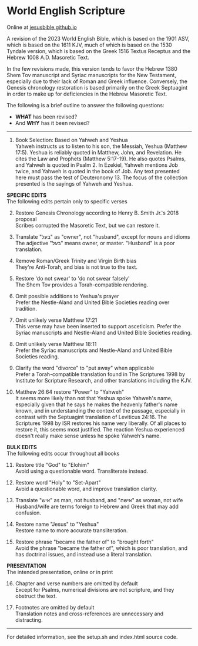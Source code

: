 
# World English Scripture

Online at [jesusbible.github.io](https://jesusbible.github.io)

A revision of the 2023 World English Bible, which is based on the 1901 ASV, which is based on the 1611 KJV, much of which is based on the 1530 Tyndale version, which is based on the Greek 1516 Textus Receptus and the Hebrew 1008 A.D. Masoretic Text.

In the few revisions made, this version tends to favor the Hebrew 1380 Shem Tov manuscript and Syriac manuscripts for the New Testament, especially due to their lack of Roman and Greek influence. Conversely, the Genesis chronology restoration is based primarily on the Greek Septuagint in order to make up for deficiencies in the Hebrew Masoretic Text.

The following is a brief outline to answer the following questions:
- **WHAT** has been revised?
- And **WHY** has it been revised?

---

1. Book Selection: Based on Yahweh and Yeshua  
Yahweh instructs us to listen to his son, the Messiah, Yeshua (Matthew 17:5).
Yeshua is reliably quoted in Matthew, John, and Revelation. He cites the Law and Prophets (Matthew 5:17-19). He also quotes Psalms, and Yahweh is quoted in Psalm 2. In Ezekiel, Yahweh mentions Job twice, and Yahweh is quoted in the book of Job. Any text presented here must pass the test of Deuteronomy 13. The focus of the collection presented is the sayings of Yahweh and Yeshua.

**SPECIFIC EDITS**  
The following edits pertain only to specific verses

2. Restore Genesis Chronology according to Henry B. Smith Jr.'s 2018 proposal  
Scribes corrupted the Masoretic Text, but we can restore it.

3. Translate "בעל" as "owner", not "husband", except for nouns and idioms  
The adjective "בעל" means owner, or master. "Husband" is a poor translation.

4. Remove Roman/Greek Trinity and Virgin Birth bias  
They're Anti-Torah, and bias is not true to the text.

5. Restore 'do not swear' to  'do not swear falsely'  
The Shem Tov provides a Torah-compatible rendering.

6. Omit possible additions to Yeshua's prayer  
Prefer the Nestle-Aland and United Bible Societies reading over tradition.

7. Omit unlikely verse Matthew 17:21  
This verse may have been inserted to support asceticism. Prefer the Syriac manuscripts and Nestle-Aland and United Bible Societies reading.

8. Omit unlikely verse Matthew 18:11  
Prefer the Syriac manuscripts and Nestle-Aland and United Bible Societies reading.

9. Clarify the word "divorce" to "put away" when applicable  
Prefer a Torah-compatible translation found in The Scriptures 1998 by Institute for Scripture Research, and other translations including the KJV.

10. Matthew 26:64 restore "Power" to "Yahweh"  
It seems more likely than not that Yeshua spoke Yahweh's name, especially given that he says he makes the heavenly father's name known, and in understanding the context of the passage, especially in contrast with the Septuagint translation of Leviticus 24:16. The Scriptures 1998 by ISR restores his name very liberally. Of all places to restore it, this seems most justified. The reaction Yeshua experienced doesn't really make sense unless he spoke Yahweh's name.


**BULK EDITS**  
The following edits occur throughout all books

11. Restore title "God" to "Elohim"  
Avoid using a questionable word. Transliterate instead.

12. Restore word "Holy" to "Set-Apart"  
Avoid a questionable word, and improve translation clarity.

13. Translate "איש" as man, not husband, and "אישה" as woman, not wife  
Husband/wife are terms foreign to Hebrew and Greek that may add confusion.

14. Restore name "Jesus" to "Yeshua"  
Restore name to more accurate transliteration.

15. Restore phrase "became the father of" to "brought forth"  
Avoid the phrase "became the father of", which is poor translation, and has doctrinal issues, and instead use a literal translation.


**PRESENTATION**  
The intended presentation, online or in print

16. Chapter and verse numbers are omitted by default  
Except for Psalms, numerical divisions are not scripture, and they obstruct the text.

17. Footnotes are omitted by default  
Translation notes and cross-references are unnecessary and distracting.

---

For detailed information, see the setup.sh and index.html source code.

